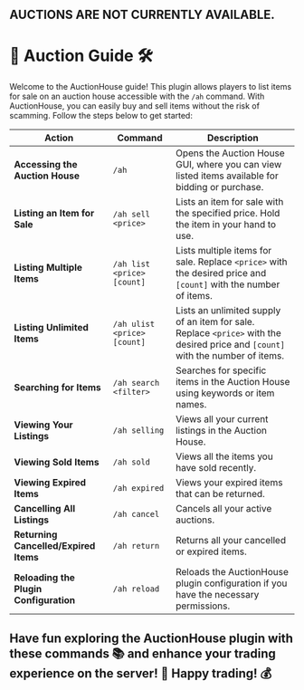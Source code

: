 ## AUCTIONS ARE NOT CURRENTLY AVAILABLE.

# 🔨 Auction Guide 🛠️

Welcome to the AuctionHouse guide! This plugin allows players to list items for sale on an auction house accessible with
the `/ah` command. With AuctionHouse, you can easily buy and sell items without the risk of scamming. Follow the steps
below to get started:

| **Action**                             | **Command**                 | **Description**                                                                                                                 |
|----------------------------------------|-----------------------------|---------------------------------------------------------------------------------------------------------------------------------|
| **Accessing the Auction House**        | `/ah`                       | Opens the Auction House GUI, where you can view listed items available for bidding or purchase.                                 |
| **Listing an Item for Sale**           | `/ah sell <price>`          | Lists an item for sale with the specified price. Hold the item in your hand to use.                                             |
| **Listing Multiple Items**             | `/ah list <price> [count]`  | Lists multiple items for sale. Replace `<price>` with the desired price and `[count]` with the number of items.                 |
| **Listing Unlimited Items**            | `/ah ulist <price> [count]` | Lists an unlimited supply of an item for sale. Replace `<price>` with the desired price and `[count]` with the number of items. |
| **Searching for Items**                | `/ah search <filter>`       | Searches for specific items in the Auction House using keywords or item names.                                                  |
| **Viewing Your Listings**              | `/ah selling`               | Views all your current listings in the Auction House.                                                                           |
| **Viewing Sold Items**                 | `/ah sold`                  | Views all the items you have sold recently.                                                                                     |
| **Viewing Expired Items**              | `/ah expired`               | Views your expired items that can be returned.                                                                                  |
| **Cancelling All Listings**            | `/ah cancel`                | Cancels all your active auctions.                                                                                               |
| **Returning Cancelled/Expired Items**  | `/ah return`                | Returns all your cancelled or expired items.                                                                                    |
| **Reloading the Plugin Configuration** | `/ah reload`                | Reloads the AuctionHouse plugin configuration if you have the necessary permissions.                                            |

## Have fun exploring the AuctionHouse plugin with these commands 📚 and enhance your trading experience on the server! 🎉 Happy trading! 💰
